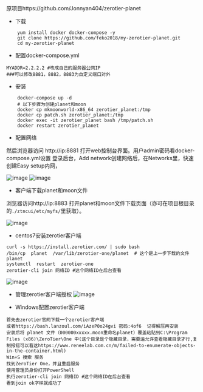 原项目https://github.com/Jonnyan404/zerotier-planet 
- 下载
```
    yum install docker docker-compose -y
    git clone https://github.com/feko2018/my-zerotier-planet.git
    cd my-zerotier-planet
```

- 配置docker-compose.yml
```
MYADDR=2.2.2.2 #改成自己的服务器公网IP
###可以修改8881，8882，8883为自定义端口对外
```

- 安装
```
    docker-compose up -d
    # 以下步骤为创建planet和moon
    docker cp mkmoonworld-x86_64 zerotier_planet:/tmp
    docker cp patch.sh zerotier_planet:/tmp
    docker exec -it zerotier_planet bash /tmp/patch.sh
    docker restart zerotier_planet
````

- 配置网络

然后浏览器访问 http://ip:8881 打开web控制台界面。用户admin密码看docker-compose.yml设置
登录后台，Add network创建网络后，在Networks里，快速创建Easy setup内网，

![image](https://user-images.githubusercontent.com/38614242/219947023-a5fe2cc3-e395-4f82-a75b-68ed216e88dd.png)
![image](https://user-images.githubusercontent.com/38614242/219947090-b937f274-3b70-4b8a-86dd-510e643a5786.png)

- 客户端下载planet和moon文件

浏览器访问http://ip:8883 打开planet和moon文件下载页面（亦可在项目根目录的`./ztncui/etc/myfs/`里获取）。

![image](https://user-images.githubusercontent.com/38614242/219952992-aec7b9e5-ecc3-44da-9326-bbec063f4e59.png)

- centos7安装zerotier客户端
```
curl -s https://install.zerotier.com/ | sudo bash
/bin/cp  planet  /var/lib/zerotier-one/planet  # 这个是上一步下载的文件planet
systemctl  restart  zerotier-one
zerotier-cli join 网络ID #这个网络ID在后台查看
```
![image](https://user-images.githubusercontent.com/38614242/219947470-ad5fec9b-44c6-4c92-aeb8-c789d228b0e0.png)

- 管理zerotier客户端授权
![image](https://user-images.githubusercontent.com/38614242/219947575-85682df0-3fd9-4a87-bdee-c5fc20f57ce3.png)

- Windows配置zerotier客户端
```
首先去zerotier官网下载一个zerotier客户端
或者https://bash.lanzoul.com/iAzeP0o24gvi 密码:4of6  记得解压再安装
安装后将 planet 文件（000000xxxxx.moon重命名planet）覆盖粘贴到C:\Program Files (x86)\ZeroTier\One 中(这个目录是个隐藏目录，需要运允许查看隐藏目录才行,复制报错可以看这https://www.reneelab.com.cn/m/failed-to-enumerate-objects-in-the-container.html)
Win+S 搜索 服务
找到ZeroTier One，并且重启服务
使用管理员身份打开PowerShell
执行zerotier-cli join 网络ID #这个网络ID在后台查看
看到join ok字样就成功了
```
